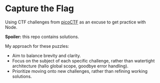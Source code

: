 # Capture the Flag

Using CTF challenges from [picoCTF](https://play.picoctf.org/) as an excuse to get practice with Node.

**Spoiler:** this repo contains solutions.

My approach for these puzzles:

- Aim to balance brevity and clarity.
- Focus on the subject of each specific challenge, rather than watertight architecture (hallo global scope, goodbye error handling).
- Prioritize moving onto new challenges, rather than refining working solutions.
